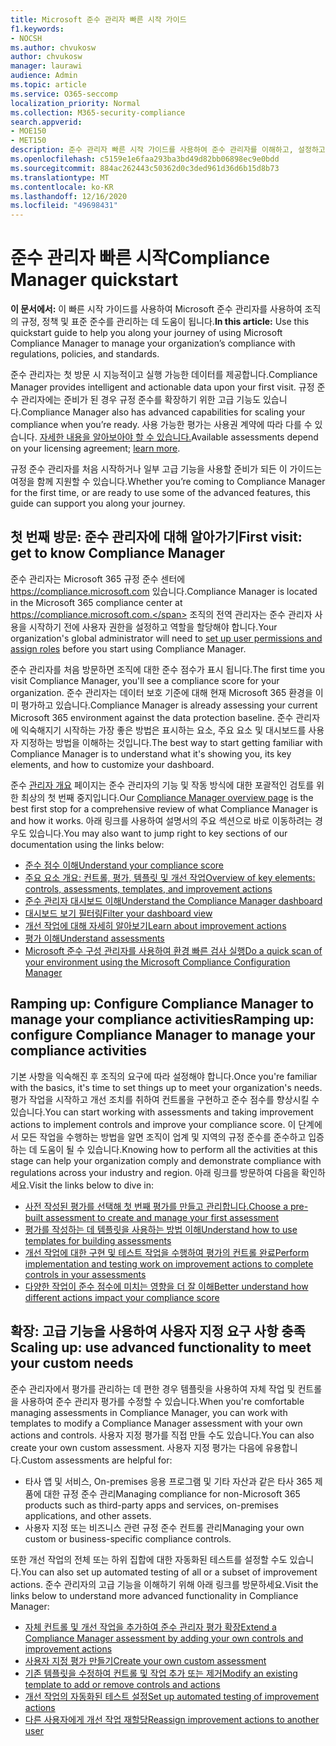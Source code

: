 ```yaml
---
title: Microsoft 준수 관리자 빠른 시작 가이드
f1.keywords:
- NOCSH
ms.author: chvukosw
author: chvukosw
manager: laurawi
audience: Admin
ms.topic: article
ms.service: O365-seccomp
localization_priority: Normal
ms.collection: M365-security-compliance
search.appverid:
- MOE150
- MET150
description: 준수 관리자 빠른 시작 가이드를 사용하여 준수 관리자를 이해하고, 설정하고, 사용하는 여정을 안내합니다.
ms.openlocfilehash: c5159e1e6faa293ba3bd49d82bb06898ec9e0bdd
ms.sourcegitcommit: 884ac262443c50362d0c3ded961d36d6b15d8b73
ms.translationtype: MT
ms.contentlocale: ko-KR
ms.lasthandoff: 12/16/2020
ms.locfileid: "49698431"
---
```

# <a name="compliance-manager-quickstart"></a><span data-ttu-id="40a91-103">준수 관리자 빠른 시작</span><span class="sxs-lookup"><span data-stu-id="40a91-103">Compliance Manager quickstart</span></span>

<span data-ttu-id="40a91-104">**이 문서에서:** 이 빠른 시작 가이드를 사용하여 Microsoft 준수 관리자를 사용하여 조직의 규정, 정책 및 표준 준수를 관리하는 데 도움이 됩니다.</span><span class="sxs-lookup"><span data-stu-id="40a91-104">**In this article:** Use this quickstart guide to help you along your journey of using Microsoft Compliance Manager to manage your organization’s compliance with regulations, policies, and standards.</span></span>

<span data-ttu-id="40a91-105">준수 관리자는 첫 방문 시 지능적이고 실행 가능한 데이터를 제공합니다.</span><span class="sxs-lookup"><span data-stu-id="40a91-105">Compliance Manager provides intelligent and actionable data upon your first visit.</span></span> <span data-ttu-id="40a91-106">규정 준수 관리자에는 준비가 된 경우 규정 준수를 확장하기 위한 고급 기능도 있습니다.</span><span class="sxs-lookup"><span data-stu-id="40a91-106">Compliance Manager also has advanced capabilities for scaling your compliance when you’re ready.</span></span> <span data-ttu-id="40a91-107">사용 가능한 평가는 사용권 계약에 따라 다를 수 있습니다. [자세한 내용을 알아보아야 할 수 있습니다.](https://go.microsoft.com/fwlink/?linkid=2132371)</span><span class="sxs-lookup"><span data-stu-id="40a91-107">Available assessments depend on your licensing agreement; [learn more](https://go.microsoft.com/fwlink/?linkid=2132371).</span></span>

<span data-ttu-id="40a91-108">규정 준수 관리자를 처음 시작하거나 일부 고급 기능을 사용할 준비가 되든 이 가이드는 여정을 함께 지원할 수 있습니다.</span><span class="sxs-lookup"><span data-stu-id="40a91-108">Whether you’re coming to Compliance Manager for the first time, or are ready to use some of the advanced features, this guide can support you along your journey.</span></span>

## <a name="first-visit-get-to-know-compliance-manager"></a><span data-ttu-id="40a91-109">첫 번째 방문: 준수 관리자에 대해 알아가기</span><span class="sxs-lookup"><span data-stu-id="40a91-109">First visit: get to know Compliance Manager</span></span>

<span data-ttu-id="40a91-110">준수 관리자는 Microsoft 365 규정 준수 센터에 https://compliance.microsoft.com 있습니다.</span><span class="sxs-lookup"><span data-stu-id="40a91-110">Compliance Manager is located in the Microsoft 365 compliance center at https://compliance.microsoft.com.</span></span> <span data-ttu-id="40a91-111">조직의 전역 관리자는 준수 관리자 [](compliance-manager-setup.md#set-user-permissions-and-assign-roles) 사용을 시작하기 전에 사용자 권한을 설정하고 역할을 할당해야 합니다.</span><span class="sxs-lookup"><span data-stu-id="40a91-111">Your organization's global administrator will need to [set up user permissions and assign roles](compliance-manager-setup.md#set-user-permissions-and-assign-roles) before you start using Compliance Manager.</span></span>

<span data-ttu-id="40a91-112">준수 관리자를 처음 방문하면 조직에 대한 준수 점수가 표시 됩니다.</span><span class="sxs-lookup"><span data-stu-id="40a91-112">The first time you visit Compliance Manager, you'll see a compliance score for your organization.</span></span> <span data-ttu-id="40a91-113">준수 관리자는 데이터 보호 기준에 대해 현재 Microsoft 365 환경을 이미 평가하고 있습니다.</span><span class="sxs-lookup"><span data-stu-id="40a91-113">Compliance Manager is already assessing your current Microsoft 365 environment against the data protection baseline.</span></span> <span data-ttu-id="40a91-114">준수 관리자에 익숙해지기 시작하는 가장 좋은 방법은 표시하는 요소, 주요 요소 및 대시보드를 사용자 지정하는 방법을 이해하는 것입니다.</span><span class="sxs-lookup"><span data-stu-id="40a91-114">The best way to start getting familiar with Compliance Manager is to understand what it's showing you, its key elements, and how to customize your dashboard.</span></span>

<span data-ttu-id="40a91-115">준수 [관리자 개요](compliance-manager.md) 페이지는 준수 관리자의 기능 및 작동 방식에 대한 포괄적인 검토를 위한 최상의 첫 번째 중지입니다.</span><span class="sxs-lookup"><span data-stu-id="40a91-115">Our [Compliance Manager overview page](compliance-manager.md) is the best first stop for a comprehensive review of what Compliance Manager is and how it works.</span></span> <span data-ttu-id="40a91-116">아래 링크를 사용하여 설명서의 주요 섹션으로 바로 이동하려는 경우도 있습니다.</span><span class="sxs-lookup"><span data-stu-id="40a91-116">You may also want to jump right to key sections of our documentation using the links below:</span></span>

- [<span data-ttu-id="40a91-117">준수 점수 이해</span><span class="sxs-lookup"><span data-stu-id="40a91-117">Understand your compliance score</span></span>](compliance-manager.md#understanding-your-compliance-score)
- [<span data-ttu-id="40a91-118">주요 요소 개요: 컨트롤, 평가, 템플릿 및 개선 작업</span><span class="sxs-lookup"><span data-stu-id="40a91-118">Overview of key elements: controls, assessments, templates, and improvement actions</span></span>](compliance-manager.md#key-elements-controls-assessments-templates-improvement-actions)
- [<span data-ttu-id="40a91-119">준수 관리자 대시보드 이해</span><span class="sxs-lookup"><span data-stu-id="40a91-119">Understand the Compliance Manager dashboard</span></span>](compliance-manager-setup.md#understand-the-compliance-manager-dashboard)
- [<span data-ttu-id="40a91-120">대시보드 보기 필터링</span><span class="sxs-lookup"><span data-stu-id="40a91-120">Filter your dashboard view</span></span>](compliance-manager-setup.md#filtering-your-dashboard-view)
- [<span data-ttu-id="40a91-121">개선 작업에 대해 자세히 알아보기</span><span class="sxs-lookup"><span data-stu-id="40a91-121">Learn about improvement actions</span></span>](compliance-manager-setup.md#improvement-actions-page)
- [<span data-ttu-id="40a91-122">평가 이해</span><span class="sxs-lookup"><span data-stu-id="40a91-122">Understand assessments</span></span>](compliance-manager.md#assessments)
- [<span data-ttu-id="40a91-123">Microsoft 준수 구성 관리자를 사용하여 환경 빠른 검사 실행</span><span class="sxs-lookup"><span data-stu-id="40a91-123">Do a quick scan of your environment using the Microsoft Compliance Configuration Manager</span></span>](compliance-manager-mcca.md)

## <a name="ramping-up-configure-compliance-manager-to-manage-your-compliance-activities"></a><span data-ttu-id="40a91-124">Ramping up: Configure Compliance Manager to manage your compliance activities</span><span class="sxs-lookup"><span data-stu-id="40a91-124">Ramping up: configure Compliance Manager to manage your compliance activities</span></span>

<span data-ttu-id="40a91-125">기본 사항을 익숙해진 후 조직의 요구에 따라 설정해야 합니다.</span><span class="sxs-lookup"><span data-stu-id="40a91-125">Once you're familiar with the basics, it's time to set things up to meet your organization's needs.</span></span> <span data-ttu-id="40a91-126">평가 작업을 시작하고 개선 조치를 취하여 컨트롤을 구현하고 준수 점수를 향상시킬 수 있습니다.</span><span class="sxs-lookup"><span data-stu-id="40a91-126">You can start working with assessments and taking improvement actions to implement controls and improve your compliance score.</span></span> <span data-ttu-id="40a91-127">이 단계에서 모든 작업을 수행하는 방법을 알면 조직이 업계 및 지역의 규정 준수를 준수하고 입증하는 데 도움이 될 수 있습니다.</span><span class="sxs-lookup"><span data-stu-id="40a91-127">Knowing how to perform all the activities at this stage can help your organization comply and demonstrate compliance with regulations across your industry and region.</span></span> <span data-ttu-id="40a91-128">아래 링크를 방문하여 다음을 확인하세요.</span><span class="sxs-lookup"><span data-stu-id="40a91-128">Visit the links below to dive in:</span></span>

- [<span data-ttu-id="40a91-129">사전 작성된 평가를 선택해 첫 번째 평가를 만들고 관리합니다.</span><span class="sxs-lookup"><span data-stu-id="40a91-129">Choose a pre-built assessment to create and manage your first assessment</span></span>](compliance-manager-assessments.md)
- [<span data-ttu-id="40a91-130">평가를 작성하는 데 템플릿을 사용하는 방법 이해</span><span class="sxs-lookup"><span data-stu-id="40a91-130">Understand how to use templates for building assessments</span></span>](compliance-manager-templates.md)
- [<span data-ttu-id="40a91-131">개선 작업에 대한 구현 및 테스트 작업을 수행하여 평가의 컨트롤 완료</span><span class="sxs-lookup"><span data-stu-id="40a91-131">Perform implementation and testing work on improvement actions to complete controls in your assessments</span></span>](compliance-manager-improvement-actions.md)
- [<span data-ttu-id="40a91-132">다양한 작업이 준수 점수에 미치는 영향을 더 잘 이해</span><span class="sxs-lookup"><span data-stu-id="40a91-132">Better understand how different actions impact your compliance score</span></span>](compliance-score-calculation.md)

## <a name="scaling-up-use-advanced-functionality-to-meet-your-custom-needs"></a><span data-ttu-id="40a91-133">확장: 고급 기능을 사용하여 사용자 지정 요구 사항 충족</span><span class="sxs-lookup"><span data-stu-id="40a91-133">Scaling up: use advanced functionality to meet your custom needs</span></span>

<span data-ttu-id="40a91-134">준수 관리자에서 평가를 관리하는 데 편한 경우 템플릿을 사용하여 자체 작업 및 컨트롤을 사용하여 준수 관리자 평가를 수정할 수 있습니다.</span><span class="sxs-lookup"><span data-stu-id="40a91-134">When you're comfortable managing assessments in Compliance Manager, you can work with templates to modify a Compliance Manager assessment with your own actions and controls.</span></span> <span data-ttu-id="40a91-135">사용자 지정 평가를 직접 만들 수도 있습니다.</span><span class="sxs-lookup"><span data-stu-id="40a91-135">You can also create your own custom assessment.</span></span> <span data-ttu-id="40a91-136">사용자 지정 평가는 다음에 유용합니다.</span><span class="sxs-lookup"><span data-stu-id="40a91-136">Custom assessments are helpful for:</span></span>

- <span data-ttu-id="40a91-137">타사 앱 및 서비스, On-premises 응용 프로그램 및 기타 자산과 같은 타사 365 제품에 대한 규정 준수 관리</span><span class="sxs-lookup"><span data-stu-id="40a91-137">Managing compliance for non-Microsoft 365 products such as third-party apps and  services, on-premises applications, and other assets.</span></span>
- <span data-ttu-id="40a91-138">사용자 지정 또는 비즈니스 관련 규정 준수 컨트롤 관리</span><span class="sxs-lookup"><span data-stu-id="40a91-138">Managing your own custom or business-specific compliance controls.</span></span>

<span data-ttu-id="40a91-139">또한 개선 작업의 전체 또는 하위 집합에 대한 자동화된 테스트를 설정할 수도 있습니다.</span><span class="sxs-lookup"><span data-stu-id="40a91-139">You can also set up automated testing of all or a subset of improvement actions.</span></span> <span data-ttu-id="40a91-140">준수 관리자의 고급 기능을 이해하기 위해 아래 링크를 방문하세요.</span><span class="sxs-lookup"><span data-stu-id="40a91-140">Visit the links below to understand more advanced functionality in Compliance Manager:</span></span>

- [<span data-ttu-id="40a91-141">자체 컨트롤 및 개선 작업을 추가하여 준수 관리자 평가 확장</span><span class="sxs-lookup"><span data-stu-id="40a91-141">Extend a Compliance Manager assessment by adding your own controls and improvement actions</span></span>](compliance-manager-assessments.md#extend-a-pre-built-assessment)
- [<span data-ttu-id="40a91-142">사용자 지정 평가 만들기</span><span class="sxs-lookup"><span data-stu-id="40a91-142">Create your own custom assessment</span></span>](compliance-manager-assessments.md#create-your-own-custom-assessment)
- [<span data-ttu-id="40a91-143">기존 템플릿을 수정하여 컨트롤 및 작업 추가 또는 제거</span><span class="sxs-lookup"><span data-stu-id="40a91-143">Modify an existing template to add or remove controls and actions</span></span>](compliance-manager-templates.md#modify-a-template)
- [<span data-ttu-id="40a91-144">개선 작업의 자동화된 테스트 설정</span><span class="sxs-lookup"><span data-stu-id="40a91-144">Set up automated testing of improvement actions</span></span>](compliance-manager-setup.md#set-up-automated-testing)
- [<span data-ttu-id="40a91-145">다른 사용자에게 개선 작업 재할당</span><span class="sxs-lookup"><span data-stu-id="40a91-145">Reassign improvement actions to another user</span></span>](compliance-manager-setup.md#reassign-improvement-actions-to-another-user)
